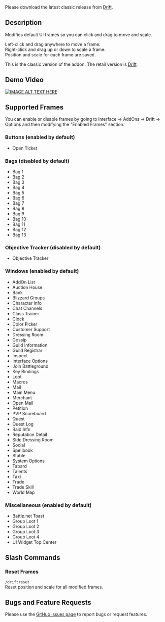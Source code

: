 Please download the latest classic release from [Drift](https://www.curseforge.com/wow/addons/drift).

## Description
Modifies default UI frames so you can click and drag to move and scale.

Left-click and drag anywhere to move a frame.  
Right-click and drag up or down to scale a frame.  
Position and scale for each frame are saved.

This is the classic version of the addon. The retail version is [Drift](https://www.curseforge.com/wow/addons/drift).

## Demo Video
[![IMAGE ALT TEXT HERE](http://img.youtube.com/vi/R8d-QYxyN7Y/maxresdefault.jpg)](https://youtu.be/R8d-QYxyN7Y)

## Supported Frames
You can enable or disable frames by going to Interface -> AddOns -> Drift -> Options and then modifying the "Enabled Frames" section.

### Buttons (enabled by default)
- Open Ticket

### Bags (disabled by default)
- Bag 1
- Bag 2
- Bag 3
- Bag 4
- Bag 5
- Bag 6
- Bag 7
- Bag 8
- Bag 9
- Bag 10
- Bag 11
- Bag 12
- Bag 13

### Objective Tracker (disabled by default)
- Objective Tracker

### Windows (enabled by default)
- AddOn List
- Auction House
- Bank
- Blizzard Groups
- Character Info
- Chat Channels
- Class Trainer
- Clock
- Color Picker
- Customer Support
- Dressing Room
- Gossip
- Guild Information
- Guild Registrar
- Inspect
- Interface Options
- Join Battleground
- Key Bindings
- Loot
- Macros
- Mail
- Main Menu
- Merchant
- Open Mail
- Petition
- PVP Scoreboard
- Quest
- Quest Log
- Raid Info
- Reputation Detail
- Side Dressing Room
- Social
- Spellbook
- Stable
- System Options
- Tabard
- Talents
- Taxi
- Trade
- Trade Skill
- World Map

### Miscellaneous (enabled by default)
- Battle.net Toast
- Group Loot 1
- Group Loot 2
- Group Loot 3
- Group Loot 4
- UI Widget Top Center

## Slash Commands
### Reset Frames
`/driftreset`  
Reset position and scale for all modified frames.

## Bugs and Feature Requests
Please use the [GitHub issues page](https://github.com/jaredbwasserman/drift/issues) to report bugs or request features.